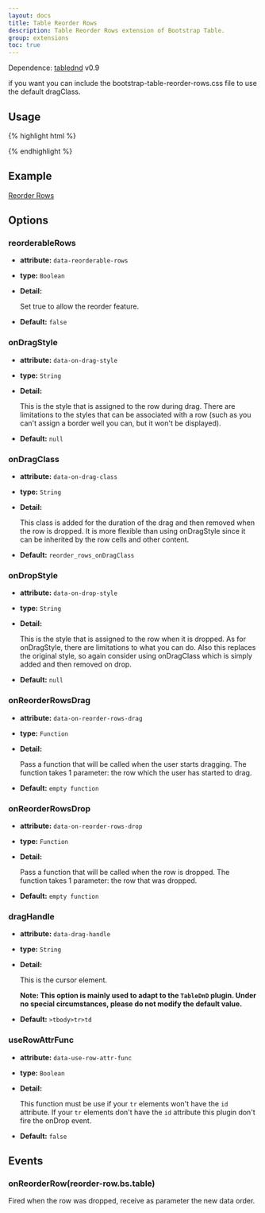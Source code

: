 ```yaml
---
layout: docs
title: Table Reorder Rows
description: Table Reorder Rows extension of Bootstrap Table.
group: extensions
toc: true
---
```


Dependence: [tablednd](https://github.com/isocra/TableDnD) v0.9

if you want you can include the bootstrap-table-reorder-rows.css file to use the default dragClass.

## Usage

{% highlight html %}
<link rel="stylesheet" href="extensions/reorder-rows/bootstrap-table-reorder-rows.css">
<script src=".../jquery.tablednd.js"></script>
<script src="extensions/reorder-rows/bootstrap-table-reorder-rows.js"></script>
{% endhighlight %}

## Example

[Reorder Rows](https://examples.bootstrap-table.com/#extensions/reorder-rows.html)

## Options

### reorderableRows

- **attribute:** `data-reorderable-rows`

- **type:** `Boolean`

- **Detail:**

   Set true to allow the reorder feature.

- **Default:** `false`

### onDragStyle

- **attribute:** `data-on-drag-style`

- **type:** `String`

- **Detail:**

   This is the style that is assigned to the row during drag. There are limitations to the styles that can be associated with a row (such as you can't assign a border well you can, but it won't be displayed).

- **Default:** `null`

### onDragClass

- **attribute:** `data-on-drag-class`

- **type:** `String`

- **Detail:**

   This class is added for the duration of the drag and then removed when the row is dropped. It is more flexible than using onDragStyle since it can be inherited by the row cells and other content.

- **Default:** `reorder_rows_onDragClass`

### onDropStyle

- **attribute:** `data-on-drop-style`

- **type:** `String`

- **Detail:**

   This is the style that is assigned to the row when it is dropped. As for onDragStyle, there are limitations to what you can do. Also this replaces the original style, so again consider using onDragClass which is simply added and then removed on drop.

- **Default:** `null`

### onReorderRowsDrag

- **attribute:** `data-on-reorder-rows-drag`

- **type:** `Function`

- **Detail:**

   Pass a function that will be called when the user starts dragging. The function takes 1 parameter: the row which the user has started to drag.

- **Default:** `empty function`

### onReorderRowsDrop

- **attribute:** `data-on-reorder-rows-drop`

- **type:** `Function`

- **Detail:**

   Pass a function that will be called when the row is dropped. The function takes 1 parameter:  the row that was dropped.

- **Default:** `empty function`

### dragHandle

- **attribute:** `data-drag-handle`

- **type:** `String`

- **Detail:**

   This is the cursor element.

   **Note: This option is mainly used to adapt to the `TableDnD` plugin. Under no special circumstances, please do not modify the default value.**

- **Default:** `>tbody>tr>td`

### useRowAttrFunc

- **attribute:** `data-use-row-attr-func`

- **type:** `Boolean`

- **Detail:**

   This function must be use if your `tr` elements won't have the `id` attribute. If your `tr` elements don't have the `id` attribute this plugin don't fire the onDrop event.

- **Default:** `false`

## Events

### onReorderRow(reorder-row.bs.table)

Fired when the row was dropped, receive as parameter the new data order.

